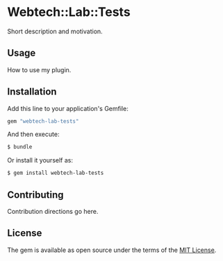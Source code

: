 # Webtech::Lab::Tests
Short description and motivation.

## Usage
How to use my plugin.

## Installation
Add this line to your application's Gemfile:

```ruby
gem "webtech-lab-tests"
```

And then execute:
```bash
$ bundle
```

Or install it yourself as:
```bash
$ gem install webtech-lab-tests
```

## Contributing
Contribution directions go here.

## License
The gem is available as open source under the terms of the [MIT License](https://opensource.org/licenses/MIT).
